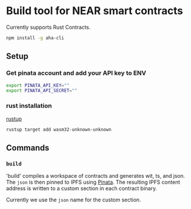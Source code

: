 # Build tool for NEAR smart contracts

Currently supports Rust Contracts.

```bash
npm install -g aha-cli
```

## Setup

### Get pinata account and add your API key to ENV

```bash
export PINATA_API_KEY=""
export PINATA_API_SECRET=""
```

### rust installation

[rustup](https://rustup.rs/)

```bash
rustup target add wasm32-unknown-unknown
```


## Commands

### `build`

'build' compiles a workspace of contracts and generates wit, ts, and json. The `json` is then pinned to IPFS using [Pinata](https://app.pinata.cloud/).
The resulting IPFS content address is written to a custom section in each contract binary.

Currently we use the `json` name for the custom section.